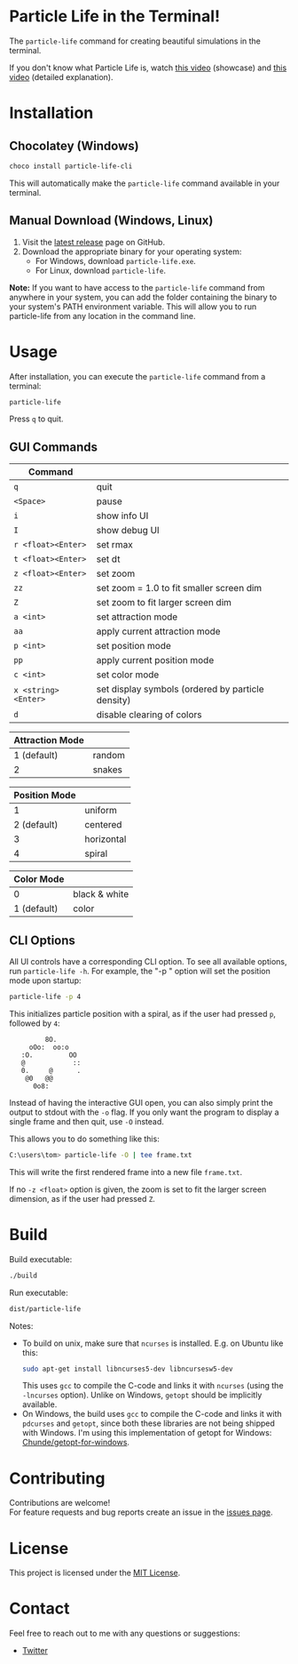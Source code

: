 # Particle Life in the Terminal!

The `particle-life` command for creating beautiful simulations in the terminal.

If you don't know what Particle Life is, watch [this video](https://youtu.be/p4YirERTVF0) (showcase) and [this video](https://youtu.be/scvuli-zcRc) (detailed explanation).

# Installation

## Chocolatey (Windows)

```sh
choco install particle-life-cli
```
This will automatically make the `particle-life` command available in your terminal.

## Manual Download (Windows, Linux)

1. Visit the [latest release](https://github.com/tom-mohr/particle-life-cli/releases/latest) page on GitHub.
2. Download the appropriate binary for your operating system:
   - For Windows, download `particle-life.exe`.
   - For Linux, download `particle-life`.

**Note:** If you want to have access to the `particle-life` command from anywhere in your system, you can add the folder containing the binary to your system's PATH environment variable. This will allow you to run particle-life from any location in the command line. 

# Usage

After installation, you can execute the `particle-life` command from a terminal:
```sh
particle-life
```

Press `q` to quit.

## GUI Commands

| Command |  |
|---|---|
| `q` | quit |
| `<Space>` | pause |
| `i` | show info UI |
| `I` | show debug UI |
| `r <float><Enter>` | set rmax |
| `t <float><Enter>` | set dt |
| `z <float><Enter>` | set zoom |
| `zz` | set zoom = 1.0 to fit smaller screen dim |
| `Z` | set zoom to fit larger screen dim |
| `a <int>` | set attraction mode |
| `aa` | apply current attraction mode |
| `p <int>` | set position mode |
| `pp` | apply current position mode |
| `c <int>` | set color mode |
| `x <string><Enter>` | set display symbols (ordered by particle density) |
| `d` | disable clearing of colors |

| Attraction Mode |   |
|---|---|
| 1 (default) | random |
| 2 | snakes |

| Position Mode |   |
|---|---|
| 1 | uniform |
| 2 (default) | centered |
| 3 | horizontal |
| 4 | spiral |

| Color Mode |   |
|---|---|
| 0 | black & white |
| 1 (default) | color |

## CLI Options

All UI controls have a corresponding CLI option.
To see all available options, run `particle-life -h`.
For example, the "-p <mode>" option will set the position mode upon startup:
```sh
particle-life -p 4
```
This initializes particle position with a spiral,
as if the user had pressed `p`, followed by `4`:
```
         8O.
     oOo:  oo:o
   :O.         OO
   @            ::
   0.     @      .
    @0   @@
      0o8:
```

Instead of having the interactive GUI open, you can also simply print the output to stdout with the `-o` flag.
If you only want the program to display a single frame and then quit, use `-O` instead. 

This allows you to do something like this:
```sh
C:\users\tom> particle-life -O | tee frame.txt
```
This will write the first rendered frame into a new file `frame.txt`.

If no `-z <float>` option is given, the zoom is set to fit the larger screen dimension,
as if the user had pressed `Z`.

# Build

Build executable:
```sh
./build
```

Run executable:
```sh
dist/particle-life
```

Notes:

- To build on unix, make sure that `ncurses` is installed. E.g. on Ubuntu like this:
  ```sh
  sudo apt-get install libncurses5-dev libncursesw5-dev
  ```
  This uses `gcc` to compile the C-code and links it with `ncurses` (using the `-lncurses` option).
  Unlike on Windows, `getopt` should be implicitly available.
- On Windows, the build uses `gcc` to compile the C-code and links it with `pdcurses` and `getopt`,
  since both these libraries are not being shipped with Windows.
  I'm using this implementation of getopt for Windows:
  [Chunde/getopt-for-windows](https://github.com/Chunde/getopt-for-windows).

# Contributing

Contributions are welcome!<br>
For feature requests and bug reports create an issue in the [issues page](https://github.com/tom-mohr/particle-life-cli/releases/latest).

# License

This project is licensed under the [MIT License](https://github.com/tom-mohr/particle-life-cli/blob/main/LICENSE).

# Contact

Feel free to reach out to me with any questions or suggestions:

- [Twitter](https://twitter.com/tom_mohr_)

